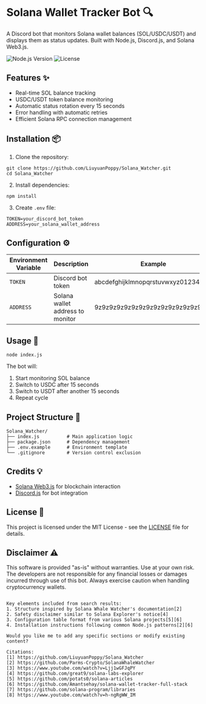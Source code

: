 
# Solana Wallet Tracker Bot 🔍

A Discord bot that monitors Solana wallet balances (SOL/USDC/USDT) and displays them as status updates. Built with Node.js, Discord.js, and Solana Web3.js.

![Node.js Version](https://img.shields.io/badge/node-%3E%3D18.x-brightgreen)
![License](https://img.shields.io/badge/license-MIT-blue)

## Features ✨
- Real-time SOL balance tracking
- USDC/USDT token balance monitoring
- Automatic status rotation every 15 seconds
- Error handling with automatic retries
- Efficient Solana RPC connection management

## Installation 📦

1. Clone the repository:
```
git clone https://github.com/LiuyuanPoppy/Solana_Watcher.git
cd Solana_Watcher
```

2. Install dependencies:
```
npm install
```

3. Create `.env` file:
```
TOKEN=your_discord_bot_token
ADDRESS=your_solana_wallet_address
```

## Configuration ⚙️
| Environment Variable | Description                          | Example                          |
|----------------------|--------------------------------------|----------------------------------|
| `TOKEN`              | Discord bot token                    | abcdefghijklmnopqrstuvwxyz012345 |
| `ADDRESS`            | Solana wallet address to monitor     | 9z9z9z9z9z9z9z9z9z9z9z9z9z9z9z9z |

## Usage 🚀
```
node index.js
```

The bot will:
1. Start monitoring SOL balance
2. Switch to USDC after 15 seconds
3. Switch to USDT after another 15 seconds
4. Repeat cycle

## Project Structure 📂
```
Solana_Watcher/
├── index.js          # Main application logic
├── package.json      # Dependency management
├── .env.example      # Environment template
└── .gitignore        # Version control exclusion
```

## Credits 💡
- [Solana Web3.js](https://solana-labs.github.io/solana-web3.js/) for blockchain interaction
- [Discord.js](https://discord.js.org/) for bot integration

## License 📄
This project is licensed under the MIT License - see the [LICENSE](LICENSE) file for details.

## Disclaimer ⚠️
This software is provided "as-is" without warranties. Use at your own risk. The developers are not responsible for any financial losses or damages incurred through use of this bot. Always exercise caution when handling cryptocurrency wallets.
```

Key elements included from search results:
1. Structure inspired by Solana Whale Watcher's documentation[2]
2. Safety disclaimer similar to Solana Explorer's notice[4]
3. Configuration table format from various Solana projects[5][6]
4. Installation instructions following common Node.js patterns[2][6]

Would you like me to add any specific sections or modify existing content?

Citations:
[1] https://github.com/LiuyuanPoppy/Solana_Watcher
[2] https://github.com/Parms-Crypto/SolanaWhaleWatcher
[3] https://www.youtube.com/watch?v=Ljj1wGFJqPY
[4] https://github.com/great9/solana-labs-explorer
[5] https://github.com/potats0/solana-articles
[6] https://github.com/Amantsehay/solana-wallet-tracker-full-stack
[7] https://github.com/solana-program/libraries
[8] https://www.youtube.com/watch?v=h-ngRgWW_IM

